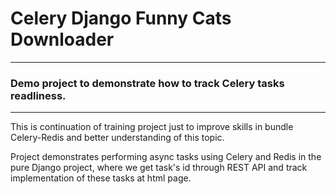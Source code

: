 # Celery Django Funny Cats Downloader

***

### Demo project to demonstrate how to track Celery tasks readliness.

***

This is continuation of training project just to improve skills in bundle Celery-Redis and better understanding of this
topic.

Project demonstrates performing async tasks using Celery and Redis in the pure Django project, where we get task's id
through REST API and track implementation of these tasks at html page.



